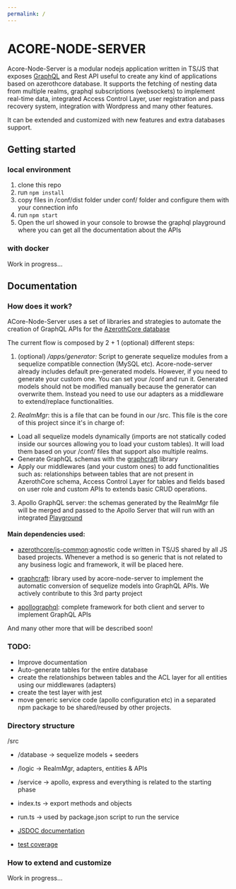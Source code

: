 ```yaml
---
permalink: /
---
```


# ACORE-NODE-SERVER

Acore-Node-Server is a modular nodejs application written in TS/JS that exposes [GraphQL](https://graphql.org/) and Rest API useful to create any kind of applications based on
azerothcore database. It supports the fetching of nesting data from multiple realms, graphql subscriptions (websockets) to implement real-time data, integrated Access Control Layer, user registration and pass recovery system, integration with Wordpress and many other features. 

It can be extended and customized with new features and extra databases support.

## Getting started

### local environment

1. clone this repo
2. run `npm install`
3. copy files in /conf/dist folder under conf/ folder and configure them with your connection info
4. run `npm start`
5. Open the url showed in your console to browse the graphql playground where you can get all the documentation about the APIs

### with docker

Work in progress...

## Documentation

### How does it work?

ACore-Node-Server uses a set of libraries and strategies to automate the creation of GraphQL APIs for the [AzerothCore database](https://www.azerothcore.org/wiki/documentation_index#database)

The current flow is composed by 2 + 1 (optional) different steps: 

1. (optional) */apps/generator:* Script to generate sequelize modules from a sequelize compatible connection (MySQL etc). Acore-node-server already includes default pre-generated models. However, if you need to generate your custom one. You can set your /conf and run it. Generated models should not be modified manually because the generator can overwrite them. Instead you need to use our adapters as a middleware to extend/replace functionalities.

2. *RealmMgr*: this is a file that can be found in our /src. This file is the core of this project since it's in charge of:
 - Load all sequelize models dynamically (imports are not statically coded inside our sources allowing you to load your custom tables). It will load them based on your /conf/ files that support also multiple realms.
 - Generate GraphQL schemas with the [graphcraft](https://github.com/almost-full-stack/graphcraft) library
 - Apply our middlewares (and your custom ones) to add functionalities such as: relationships between tables that are not present in AzerothCore schema, Access Control Layer for tables and fields based on user role and custom APIs to extends basic CRUD operations.

3. Apollo GraphQL server: the schemas generated by the RealmMgr file will be merged and passed to the Apollo Server that will run with an integrated [Playground](https://www.apollographql.com/docs/apollo-server/testing/graphql-playground/)


#### Main dependencies used:

* [azerothcore/js-common](https://github.com/azerothcore/js-common):agnostic code written in TS/JS shared by all JS based projects. Whenever a method is so generic that is not related to any business logic and framework, it will be placed here.

* [graphcraft](https://github.com/almost-full-stack/graphcraft): library used by acore-node-server to implement the automatic conversion of sequelize models into GraphQL APIs. We actively contribute to this 3rd party project

* [apollographql](https://www.apollographql.com/): complete framework for both client and server to implement GraphQL APIs

And many other more that will be described soon!

### TODO:

- Improve documentation
- Auto-generate tables for the entire database
- create the relationships between tables and the ACL layer for all entities using our middlewares (adapters)
- create the test layer with jest
- move generic service code (apollo configuration etc) in a separated npm package to be shared/reused by other projects.

### Directory structure

/src

- /database -> sequelize models + seeders
- /logic -> RealmMgr, adapters, entities & APIs
- /service -> apollo, express and everything is related to the starting phase
- index.ts -> export methods and objects
- run.ts -> used by package.json script to run the service

- [JSDOC documentation](jsdoc/)

- [test coverage](coverage/lcov-report)

### How to extend and customize

Work in progress...
